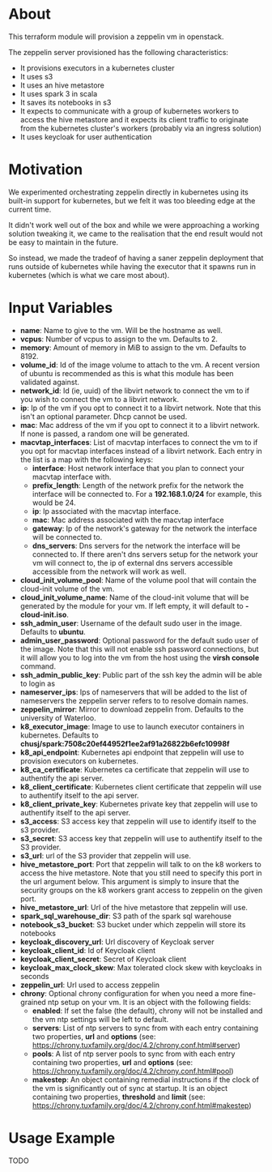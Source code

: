 # About

This terraform module will provision a zeppelin vm in openstack.

The zeppelin server provisioned has the following characteristics:
- It provisions executors in a kubernetes cluster
- It uses s3
- It uses an hive metastore
- It uses spark 3 in scala
- It saves its notebooks in s3
- It expects to communicate with a group of kubernetes workers to access the hive metastore and it expects its client traffic to originate from the kubernetes cluster's workers (probably via an ingress solution)
- It uses keycloak for user authentication

# Motivation

We experimented orchestrating zeppelin directly in kubernetes using its built-in support for kubernetes, but we felt it was too bleeding edge at the current time.

It didn't work well out of the box and while we were approaching a working solution tweaking it, we came to the realisation that the end result would not be easy to maintain in the future.

So instead, we made the tradeof of having a saner zeppelin deployment that runs outside of kubernetes while having the executor that it spawns run in kubernetes (which is what we care most about).

# Input Variables

- **name**: Name to give to the vm. Will be the hostname as well.
- **vcpus**: Number of vcpus to assign to the vm. Defaults to 2.
- **memory**: Amount of memory in MiB to assign to the vm. Defaults to 8192.
- **volume_id**: Id of the image volume to attach to the vm. A recent version of ubuntu is recommended as this is what this module has been validated against.
- **network_id**: Id (ie, uuid) of the libvirt network to connect the vm to if you wish to connect the vm to a libvirt network.
- **ip**: Ip of the vm if you opt to connect it to a libvirt network. Note that this isn't an optional parameter. Dhcp cannot be used.
- **mac**: Mac address of the vm if you opt to connect it to a libvirt network. If none is passed, a random one will be generated.
- **macvtap_interfaces**: List of macvtap interfaces to connect the vm to if you opt for macvtap interfaces instead of a libvirt network. Each entry in the list is a map with the following keys:
  - **interface**: Host network interface that you plan to connect your macvtap interface with.
  - **prefix_length**: Length of the network prefix for the network the interface will be connected to. For a **192.168.1.0/24** for example, this would be 24.
  - **ip**: Ip associated with the macvtap interface. 
  - **mac**: Mac address associated with the macvtap interface
  - **gateway**: Ip of the network's gateway for the network the interface will be connected to.
  - **dns_servers**: Dns servers for the network the interface will be connected to. If there aren't dns servers setup for the network your vm will connect to, the ip of external dns servers accessible accessible from the network will work as well.
- **cloud_init_volume_pool**: Name of the volume pool that will contain the cloud-init volume of the vm.
- **cloud_init_volume_name**: Name of the cloud-init volume that will be generated by the module for your vm. If left empty, it will default to **<name>-cloud-init.iso**.
- **ssh_admin_user**: Username of the default sudo user in the image. Defaults to **ubuntu**.
- **admin_user_password**: Optional password for the default sudo user of the image. Note that this will not enable ssh password connections, but it will allow you to log into the vm from the host using the **virsh console** command.
- **ssh_admin_public_key**: Public part of the ssh key the admin will be able to login as
- **nameserver_ips**: Ips of nameservers that will be added to the list of nameservers the zeppelin server refers to to resolve domain names.
- **zeppelin_mirror**: Mirror to download zeppelin from. Defaults to the university of Waterloo.
- **k8_executor_image**: Image to use to launch executor containers in kubernetes. Defaults to **chusj/spark:7508c20ef44952f1ee2af91a26822b6efc10998f**
- **k8_api_endpoint**: Kubernetes api endpoint that zeppelin will use to provision executors on kubernetes.
- **k8_ca_certificate**: Kubernetes ca certificate that zeppelin will use to authentify the api server.
- **k8_client_certificate**: Kubernetes client certificate that zeppelin will use to authentify itself to the api server.
- **k8_client_private_key**: Kubernetes private key that zeppelin will use to authentify itself to the api server.
- **s3_access**: S3 access key that zeppelin will use to identify itself to the s3 provider.
- **s3_secret**: S3 access key that zeppelin will use to authentify itself to the S3 provider.
- **s3_url**: url of the S3 provider that zeppelin will use.
- **hive_metastore_port**: Port that zeppelin will talk to on the k8 workers to access the hive metastore. Note that you still need to specify this port in the url argument below. This argument is simply to insure that the security groups on the k8 workers grant access to zeppelin on the given port.
- **hive_metastore_url**: Url of the hive metastore that zeppelin will use.
- **spark_sql_warehouse_dir**: S3 path of the spark sql warehouse
- **notebook_s3_bucket**: S3 bucket under which zeppelin will store its notebooks
- **keycloak_discovery_url**: Url discovery of Keycloak server
- **keycloak_client_id**: Id of Keycloak client
- **keycloak_client_secret**: Secret of Keycloak client
- **keycloak_max_clock_skew**: Max tolerated clock skew with keycloaks in seconds
- **zeppelin_url**: Url used to access zeppelin
- **chrony**: Optional chrony configuration for when you need a more fine-grained ntp setup on your vm. It is an object with the following fields:
  - **enabled**: If set the false (the default), chrony will not be installed and the vm ntp settings will be left to default.
  - **servers**: List of ntp servers to sync from with each entry containing two properties, **url** and **options** (see: https://chrony.tuxfamily.org/doc/4.2/chrony.conf.html#server)
  - **pools**: A list of ntp server pools to sync from with each entry containing two properties, **url** and **options** (see: https://chrony.tuxfamily.org/doc/4.2/chrony.conf.html#pool)
  - **makestep**: An object containing remedial instructions if the clock of the vm is significantly out of sync at startup. It is an object containing two properties, **threshold** and **limit** (see: https://chrony.tuxfamily.org/doc/4.2/chrony.conf.html#makestep)

# Usage Example

TODO